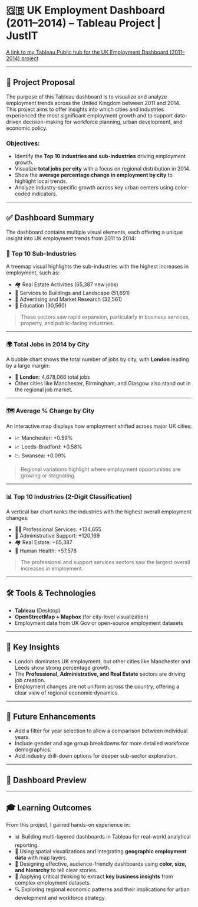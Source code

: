 # 🇬🇧 UK Employment Dashboard (2011–2014) – Tableau Project | JustIT
[A link to my Tableau Public hub for the UK Employment Dashboard (2011–2014) project](https://public.tableau.com/app/profile/nathan.mullings/viz/UKEmploymentDashboard_17416906334120/2011-2014GBEmploymentDashboard)

---

## 📘 Project Proposal

The purpose of this Tableau dashboard is to visualize and analyze employment trends across the United Kingdom between 2011 and 2014. This project aims to offer insights into which cities and industries experienced the most significant employment growth and to support data-driven decision-making for workforce planning, urban development, and economic policy.

### Objectives:

- Identify the **Top 10 industries and sub-industries** driving employment growth.
- Visualize **total jobs per city** with a focus on regional distribution in 2014.
- Show the **average percentage change in employment by city** to highlight local trends.
- Analyze industry-specific growth across key urban centers using color-coded indicators.

---

## ✅ Dashboard Summary

The dashboard contains multiple visual elements, each offering a unique insight into UK employment trends from 2011 to 2014:

### 🧱 Top 10 Sub-Industries
A treemap visual highlights the sub-industries with the highest increases in employment, such as:
- 🏘️ Real Estate Activities (65,387 new jobs)
- 🧹 Services to Buildings and Landscape (51,691)
- 📢 Advertising and Market Research (32,561)
- 🏫 Education (30,560)

> These sectors saw rapid expansion, particularly in business services, property, and public-facing industries.

---

### 🌍 Total Jobs in 2014 by City
A bubble chart shows the total number of jobs by city, with **London** leading by a large margin:
- 📍 **London**: 4,678,066 total jobs
- Other cities like Manchester, Birmingham, and Glasgow also stand out in the regional job market.

---

### 🗺️ Average % Change by City
An interactive map displays how employment shifted across major UK cities:
- 📈 Manchester: +0.59%
- 📈 Leeds-Bradford: +0.58%
- 📉 Swansea: +0.09%
> Regional variations highlight where employment opportunities are growing or stagnating.

---

### 📊 Top 10 Industries (2-Digit Classification)
A vertical bar chart ranks the industries with the highest overall employment changes:
- 👨‍💼 Professional Services: +134,655
- 🧾 Administrative Support: +120,169
- 🏘️ Real Estate: +65,387
- 🏥 Human Health: +57,578

> The professional and support services sectors saw the largest overall increases in employment.

---

## 🛠️ Tools & Technologies

- **Tableau** (Desktop)
- **OpenStreetMap + Mapbox** (for city-level visualization)
- Employment data from UK Gov or open-source employment datasets

---

## 🧠 Key Insights

- London dominates UK employment, but other cities like Manchester and Leeds show strong percentage growth.
- The **Professional, Administrative, and Real Estate** sectors are driving job creation.
- Employment changes are not uniform across the country, offering a clear view of regional economic dynamics.

---

## 🚀 Future Enhancements

- Add a filter for year selection to allow a comparison between individual years.
- Include gender and age group breakdowns for more detailed workforce demographics.
- Add industry drill-down options for deeper sub-sector exploration.

---

## 📸 Dashboard Preview



---

## 🎓 Learning Outcomes

From this project, I gained hands-on experience in:

- 📊 Building multi-layered dashboards in Tableau for real-world analytical reporting.
- 📍 Using spatial visualizations and integrating **geographic employment data** with map layers.
- 🎨 Designing effective, audience-friendly dashboards using **color, size, and hierarchy** to tell clear stories.
- 🧠 Applying critical thinking to extract **key business insights** from complex employment datasets.
- 🔍 Exploring regional economic patterns and their implications for urban development and workforce strategy.
